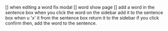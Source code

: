 [] when editing a word fix modal
[] word show page
[] add a word in the sentence box
  when you click the word on the sidebar add it to the sentence box
  when u 'x' it from the sentence box return it to the sidebar
  if you click confirm then, add the word to the sentence.
  